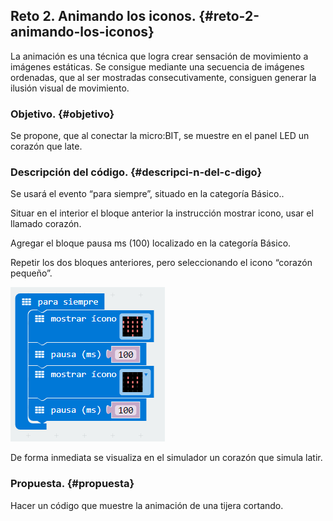## Reto 2\. Animando los iconos. {#reto-2-animando-los-iconos}

La animación es una técnica que logra crear sensación de movimiento a imágenes estáticas. Se consigue mediante una secuencia de imágenes ordenadas, que al ser mostradas consecutivamente,  consiguen generar la ilusión visual de movimiento.

### Objetivo. {#objetivo}

Se propone, que al conectar la micro:BIT, se muestre en el panel LED un corazón que late.

### Descripción del código. {#descripci-n-del-c-digo}

Se usará el evento “para siempre”, situado en la categoría Básico..

Situar en el interior el bloque anterior la instrucción mostrar icono, usar el llamado corazón.

Agregar el bloque pausa ms (100) localizado en la categoría Básico.

Repetir los dos bloques anteriores, pero seleccionando el icono “corazón pequeño”.

![](images/image45.png)

De forma inmediata se visualiza en el simulador un corazón que simula latir.

### Propuesta. {#propuesta}

Hacer un código que muestre la animación de una tijera cortando.